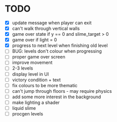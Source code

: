 # TODO

- [x] update message when player can exit
- [x] can't walk through vertical walls
- [x] game over state if y == 0 and slime_target > 0
- [x] game over if light = 0
- [x] progress to next level when finishing old level
- [ ] BUG: levels don't colour when progressing
- [ ] proper game over screen
- [ ] improve movement
- [ ] 2-3 levels
- [ ] display level in UI
- [ ] victory condition + text
- [ ] fix colours to be more thematic
- [ ] can't jump through floors - may require physics
- [ ] add some more interest in the background
- [ ] make lighting a shader
- [ ] liquid slime
- [ ] procgen levels
